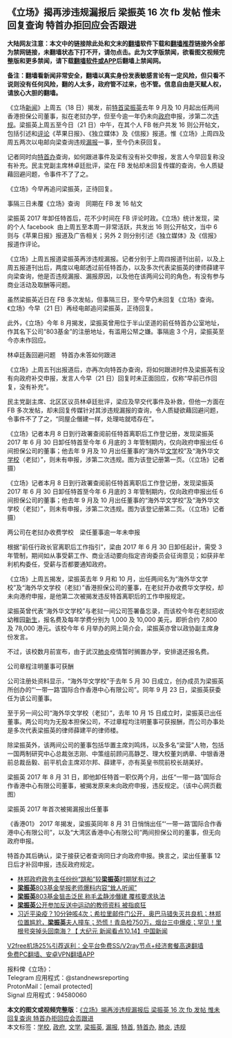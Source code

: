  <h2>《立场》揭再涉违规漏报后 梁振英 16 次 fb 发帖 惟未回复查询 特首办拒回应会否跟进</h2> <p class="notice"><b>大陆网友注意：本文中的链接除此处和文末的<a href="https://github.com/bannedbook/fanqiang" >翻墙</a>软件下载和<a href="https://github.com/killgcd/justmysocks/blob/master/README.md">翻墙推荐</a>链接外全部为禁网链接，未翻墙状态下打不开，请勿点击。此为文字版禁闻，欲看图文视频完整版和更多禁闻，请下载<a href="https://github.com/bannedbook/fanqiang">翻墙软件或APP</a>后翻墙上禁闻网。</p><p>备注：翻墙看新闻非常安全，翻墙以真实身份发表敏感言论有一定风险，但只看不说则没有任何风险，翻的人太多，政府管不过来，也不管。信息自由是天赋人权，请放心大胆的翻墙。</b></p>  <div class="entry">  <p>《立场<span class='wp_keywordlink_affiliate'><a href="https://www.bannedbook.org/" title="新闻">新闻</a></span>》上周五（18 日）揭发，前<a href="https://www.bannedbook.org/bnews/tag/%e7%89%b9%e9%a6%96/" class="st_tag internal_tag" rel="tag" title="标签 特首 下的日志">特首</a><a href="https://www.bannedbook.org/bnews/tag/%e6%a2%81%e6%8c%af%e8%8b%b1/" class="st_tag internal_tag" rel="tag" title="标签 梁振英 下的日志">梁振英</a>去年 9 月及 10 月起出任两间香港担保公司董事，拟在老挝办学，但至今逾一年仍未向<a href="https://www.bannedbook.org/bnews/tag/%e6%94%bf%e5%ba%9c/" class="st_tag internal_tag" rel="tag" title="标签 政府 下的日志">政府</a>申报，涉第二次<a href="https://www.bannedbook.org/bnews/tag/%E8%BF%9D%E8%A7%84/" class="st_tag internal_tag" rel="tag" title="标签 违规 下的日志">违规</a>。梁振英上周五至今日（21 日）中午，在其个人 FB 帐户共发 16 则公开帖文，包括引述和<span class='wp_keywordlink_affiliate'><a href="https://www.bannedbook.org/bnews/comments/" title="新闻评论" target="_blank">评论</a></span>《苹果日报》、《独立媒体》及《信报》报道。惟《立场》上周四及周五两次以电邮向梁查询违规<a href="https://www.bannedbook.org/bnews/tag/%E6%BC%8F%E6%8A%A5/" class="st_tag internal_tag" rel="tag" title="标签 漏报 下的日志">漏报</a>一事，至今仍未获回复。</p> <p>记者同时向<a href="https://www.bannedbook.org/bnews/tag/%E7%89%B9%E9%A6%96%E5%8A%9E/" class="st_tag internal_tag" rel="tag" title="标签 特首办 下的日志">特首办</a>查询，如何跟进事件及梁有没有补交申报，发言人今早回复称没有补充。民主党副主席林卓廷批评，梁在 FB 发帖却未回复传媒的查询，令人质疑藉回避问题，令事件不了了之。</p> <p>《立场》今早再追问梁振英，正待回复。</p> <p>事隔三日未覆《立场》查询　同期在 FB 发 16 帖文</p> <p>梁振英 2017 年卸任特首后，花不少时间在 FB 评论时政。《立场》统计发现，梁的个人 facebook  由上周五至本周一非常活跃，共发出 16 则公开帖文，当中 6 则与《苹果日报》报道及广告相关；另外 2 则分别引述《独立媒体》及《信报》报道作评论。</p> <p>《立场》上周五报道梁振英再涉违规漏报。记者分别于上周四报道刊出前，以及上周五报道刊出后，两度以电邮透过前任特首办，以及多次代表梁振英的律师薛建平向梁查询，他是否违规漏报、漏报原因，以及他在该两间公司的角色，有没有参与商业活动及取酬等问题。</p>  <p>虽然梁振英近日在 FB 多次发帖，但事隔三日，至今早仍未回复《立场》查询。《立场》今早（21 日）再经电邮追问梁振英，正待回复。</p> <p>此外，《立场》今年 8 月揭发，梁振英曾用位于半山坚道的前任特首办公室地址，作其名下公司“803基金”的注册地址，有滥用公帑之嫌。事隔逾 3 个月，梁振英至今亦未作回应。</p> <p>林卓廷轰回避问题　特首办未答如何跟进</p> <p>《立场》上周五刊出报道后，亦再次向特首办查询，将如何跟进时件及梁振英有没有向政府补交申报，发言人今早（21 日）回复时未正面回应，仅称“早前已作回复，没有补充”。</p> <p>民主党副主席、北区区议员林卓廷批评，梁应及早交代事件及补救，但他一方面在 FB 多次发帖，却未回复传媒针对其涉违规漏报的查询，令人质疑欲藉回避问题，令事件不了了之，“同屋企僭建一样，处理咗就唔存在”。</p> <p>《立场》记者本月 8 日到行政署查阅前任特首离职后工作登记册，发现梁振英 2017 年 6 月 30 日卸任特首至今年 6 月底的 3 年管制期内，仅向政府申报出任 6 间担保公司的董事；他去年 9 月及 10 月出任董事的“海外华<a href="https://www.bannedbook.org/bnews/tag/%E6%96%87%E5%AD%A6/" class="st_tag internal_tag" rel="tag" title="标签 文学 下的日志">文学</a>校”及“海外华文<a href="https://www.bannedbook.org/bnews/tag/%e5%ad%a6%e6%a0%a1/" class="st_tag internal_tag" rel="tag" title="标签 学校 下的日志">学校</a>（老挝）”，则未有申报，涉第二次违规。图为该登记册第一页。（《立场》记者摄）</p>  <p>《立场》记者本月 8 日到行政署查阅前任特首离职后工作登记册，发现梁振英 2017 年 6 月 30 日卸任特首至今年 6 月底的 3 年管制期内，仅向政府申报出任 6 间担保公司的董事；他去年 9 月及 10 月出任董事的“海外华文学校”及“海外华文学校（老挝）”，则未有申报，涉第二次违规。图为该登记册第二页。（《立场》记者摄）</p> <p>两公司在老挝办收费学校　梁任董事逾一年未申报</p> <p>根据“前任行政长官离职后工作指引”，梁由 2017 年 6 月 30 日卸任起计，需受 3 年管制，期间如从事受薪工作、商业活动要向指定咨询委员会征询意见；如获非牟利机构委任，受薪与否都要通知政府。</p> <p>《立场》上周五揭发，梁振英去年 9 月和 10 月，出任两间名为“海外华文学校”及“海外华文学校（老挝）”香港担保公司的董事，在老挝开办收费华文学校，却未向港府申报，是他第二次被揭发违反特首离职后的工作申报规定。</p> <p>梁振英曾代表“海外华文学校”与老挝一间公司签署备忘录，而该校今年在老挝招收幼稚园<span class='wp_keywordlink'><a href="https://www.bannedbook.org/forum2/topic1642.html" title="正见网《新生》" target="_blank">新生</a></span>，报名费及每年学费分别为 1,000 及 10,000 美元，即折合约 7,800 及 78,000 港元。该校今年 6 月举办的网上简介会，梁振英亦曾以政协副主席身份发言。</p> <p>不过，该校数月前宣布，由于武汉<a href="https://www.bannedbook.org/bnews/tag/%e8%82%ba%e7%82%8e/" class="st_tag internal_tag" rel="tag" title="标签 肺炎 下的日志">肺炎</a>疫情暂时搁置办学，安排退还报名费。</p>  <p>公司章程注明董事可获酬</p> <p>公司注册处资料显示，“海外华文学校”于去年 5 月 30 日成立，创办成员为梁振英所创办的“‘一带一路’国际合作香港中心有限公司”。同年 9 月 23 日，梁振英获委任为该公司董事。</p> <p>至于另一间公司“海外华文学校（老挝）”，去年 10 月 15 日成立时，梁振英已出任董事。两公司均为无股本担保公司，不过章程均注明董事可获报酬，而公司办事处是多次代表梁振英的律师薛建平的律师楼。</p> <p>除梁振英外，该两间公司的董事包括华置主席刘鸣炜，以及多名“梁营”人物，包括一国两制研究中心总裁张志刚、中策组前顾问高静芝、理大校董刘炳章、中银香港前总裁岳毅、前平机会主席邓尔邦、薛建平，亦有英皇书院前校长胡美好。</p> <p>梁振英 2017 年 8 月 31 日，即他卸任特首一职仅两个月，出任“一带一路”国际合作香港中心有限公司董事，被揭发原来未向政府申报，违反规定。（该中心网页截图）</p> <p>梁振英 2017 年首次被揭漏报出任董事</p>  <p>《香港01》 2017 年揭发，梁振英同年 8 月 31 日悄悄出任“‘一带一路’国际合作香港中心有限公司”，以及“大湾区香港中心有限公司”两间担保公司的董事，但无向政府申报。</p> <p>特首办其后确认，梁于接获记者查询同日才向政府申报。换言之，梁出任董事 12 日后才补回申报，违反政府规定。</p> <ul class='op-related-articles' title='相关阅读'> <li><a href='https://www.bannedbook.org/bnews/cnnews/hknews/20201220/1451599.html' target='_blank'>林郑政府政务主任纷纷“跳船”较<b>梁振英</b>时期犹有过之</a></li> <li><a href='https://www.bannedbook.org/bnews/cnnews/hknews/20201119/1433533.html' target='_blank'><b>梁振英</b>803基金举报老师爆料内容“耸人听闻”</a></li> <li><a href='https://www.bannedbook.org/bnews/headline/20201104/1425770.html' target='_blank'><b>梁振英</b>803基金狙击泛民 称毛孟静涉僭建 覆核要求执法</a></li> <li><a href='https://www.bannedbook.org/bnews/headline/20201019/1416226.html' target='_blank'><b>梁振英</b>公开参加反送中运动的教师资料 被指疯狂</a></li> <li><a href='https://www.bannedbook.org/bnews/bannedvideo/20201015/1414066.html' target='_blank'>习近平染疫？10分钟咳4次；希拉里邮件门公开，奥巴马错失灭共良机；林郑位置尴尬，<b>梁振英</b>夫人撞车；恐慌！青岛检750万，烟台三中爆疫；罕见！里根号突掉头回南海？【 大纪元 新闻看点10.14】中国新闻</a></li> </ul> <p class="texttj"> <a href="https://www.bannedbook.org/forum23/topic22702.html" target="_blank">V2free机场25%引荐返利：全平台免费SS/V2ray节点+经济套餐高速翻墙</a><br/> <a href="https://github.com/bannedbook/fanqiang/wiki/%E7%A6%81%E9%97%BB%E7%BD%91%E5%AE%89%E5%8D%93%E7%BF%BB%E5%A2%99%E6%96%B0%E9%97%BBAPP" target="_blank">免费PC翻墙、安卓VPN翻墙APP</a></p><p>报料俾《立场》：<br /> Telegram 应用程式：@standnewsreporting<br /> ProtonMail：[email protected]<br /> Signal 应用程式：94580060</p><a name='sharetosocial'></a>       <div><b>本文的图文或视频完整版</b>：<a href='https://www.bannedbook.org/bnews/comments/20201221/1452246.html'>《立场》揭再涉违规漏报后 梁振英 16 次 fb 发帖 惟未回复查询 特首办拒回应会否跟进</a></div>  </div><!--END ENTRY--> <div class="postfooter"> <div>本文标签：<a href="https://www.bannedbook.org/bnews/tag/%e5%ad%a6%e6%a0%a1/" rel="tag">学校</a>, <a href="https://www.bannedbook.org/bnews/tag/%e6%94%bf%e5%ba%9c/" rel="tag">政府</a>, <a href="https://www.bannedbook.org/bnews/tag/%E6%96%87%E5%AD%A6/" rel="tag">文学</a>, <a href="https://www.bannedbook.org/bnews/tag/%e6%a2%81%e6%8c%af%e8%8b%b1/" rel="tag">梁振英</a>, <a href="https://www.bannedbook.org/bnews/tag/%E6%BC%8F%E6%8A%A5/" rel="tag">漏报</a>, <a href="https://www.bannedbook.org/bnews/tag/%e7%89%b9%e9%a6%96/" rel="tag">特首</a>, <a href="https://www.bannedbook.org/bnews/tag/%E7%89%B9%E9%A6%96%E5%8A%9E/" rel="tag">特首办</a>, <a href="https://www.bannedbook.org/bnews/tag/%e8%82%ba%e7%82%8e/" rel="tag">肺炎</a>, <a href="https://www.bannedbook.org/bnews/tag/%E8%BF%9D%E8%A7%84/" rel="tag">违规</a></div>  </div><!--END POSTFOOTER--> 
